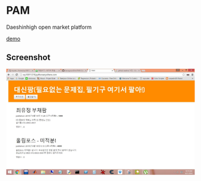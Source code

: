 PAM
=============

Daeshinhigh open market platform

[demo](http://ssy10011218.pythonanywhere.com/)

Screenshot
----------

![alt_tag](daeshinpam.png)


